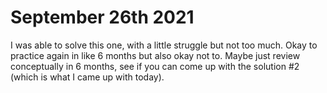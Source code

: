 # September 26th 2021
I was able to solve this one, with a little struggle but not too much. Okay to practice again in like 6 months but 
also okay not to. Maybe just review conceptually in 6 months, see if you can come up with the solution #2 (which is 
what I came up with today).